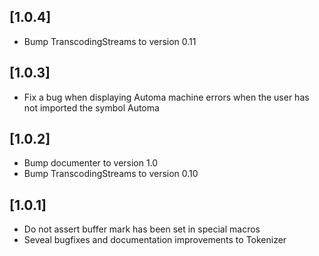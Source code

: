 ## [1.0.4]
* Bump TranscodingStreams to version 0.11

## [1.0.3]
* Fix a bug when displaying Automa machine errors when the user has not imported
  the symbol Automa

## [1.0.2]
* Bump documenter to version 1.0
* Bump TranscodingStreams to version 0.10

## [1.0.1]
* Do not assert buffer mark has been set in special macros
* Seveal bugfixes and documentation improvements to Tokenizer
